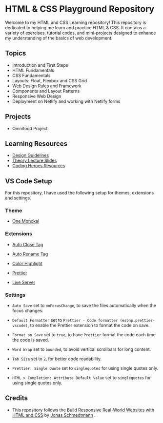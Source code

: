 # HTML & CSS Playground Repository

Welcome to my HTML and CSS Learning repository! This repository is dedicated to helping me learn and practice HTML & CSS. It contains a variety of exercises, tutorial codes, and mini-projects designed to enhance my understanding of the basics of web development.

## Topics

- Introduction and First Steps
- HTML Fundamentals
- CSS Fundamentals
- Layouts: Float, Flexbox and CSS Grid
- Web Design Rules and Framework
- Components and Layout Patterns
- Responsive Web Design
- Deployment on Netlify and working with Netlify forms

## Projects

- Omnifood Project

## Learning Resources

- [Design Guidelines]()
- [Theory Lecture Slides]()
- [Coding Heroes Resources](https://codingheroes.io/resources/)

## VS Code Setup

For this repository, I have used the following setup for themes, extensions and settings.

### Theme

- [One Monokai](https://marketplace.visualstudio.com/items?itemName=azemoh.one-monokai)

### Extensions

- [Auto Close Tag](https://marketplace.visualstudio.com/items?itemName=formulahendry.auto-close-tag)

- [Auto Rename Tag](https://marketplace.visualstudio.com/items?itemName=formulahendry.auto-rename-tag)

- [Color Highlight](https://marketplace.visualstudio.com/items?itemName=naumovs.color-highlight)

- [Prettier](https://marketplace.visualstudio.com/items?itemName=esbenp.prettier-vscode)

- [Live Server](https://marketplace.visualstudio.com/items?itemName=ritwickdey.LiveServer)

### Settings

- `Auto Save` set to `onFocusChange`, to save the files automatically when the focus changes.

- `Default Formatter` set to `Prettier - Code formatter (esbnp.prettier-vscode)`, to enable the Prettier extension to format the code on save.

- `Format on Save` set to `true`, to have `Prettier` format the code each time the code is saved.

- `Word Wrap` set to `bounded`, to avoid vertical scrollbars for long content.

- `Tab Size` set to `2`, for better code readability.

- `Prettier: Single Quote` set to `singlequotes` for using single quotes only.

- `HTML > Completion: Attribute Default Value` set to `singlequotes` for using single quotes only.

## Credits

- This repository follows the [Build Responsive Real-World Websites with HTML and CSS](https://www.udemy.com/course/design-and-develop-a-killer-website-with-html5-and-css3/?couponCode=ST16MT70224) by [Jonas Schmedtmann](https://www.udemy.com/user/jonasschmedtmann/) .

